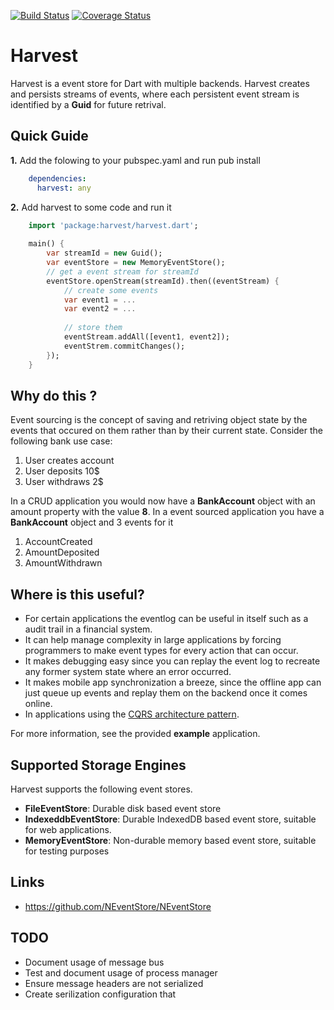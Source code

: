 [![Build Status](https://travis-ci.org/ltackmann/harvest.svg)](https://travis-ci.org/ltackmann/harvest)
[![Coverage Status](https://coveralls.io/repos/ltackmann/harvest/badge.svg)](https://coveralls.io/r/ltackmann/harvest)

Harvest
=======
Harvest is a event store for Dart with multiple backends. Harvest creates and persists streams of events, where each persistent event stream is identified by 
a **Guid** for future retrival.

Quick Guide
-----------

**1.** Add the folowing to your pubspec.yaml and run pub install
```yaml
    dependencies:
      harvest: any
```

**2.** Add harvest to some code and run it
```dart
	import 'package:harvest/harvest.dart';
	
	main() {
		var streamId = new Guid();
		var eventStore = new MemoryEventStore();
		// get a event stream for streamId 
		eventStore.openStream(streamId).then((eventStream) {
			// create some events
			var event1 = ...
			var event2 = ...
			
			// store them
			eventStream.addAll([event1, event2]);
			eventStrem.commitChanges();
		});
	}	
```

Why do this ?
-------------
Event sourcing is the concept of saving and retriving object state by the events 
that occured on them rather than by their current state. Consider the following 
bank use case:

1. User creates account
1. User deposits 10$
1. User withdraws 2$

In a CRUD application you would now have a **BankAccount** object with an 
amount property with the value **8**. In a event sourced application you 
have a **BankAccount** object and 3 events for it

1. AccountCreated
1. AmountDeposited
1. AmountWithdrawn

Where is this useful?
--------------------- 

 * For certain applications the eventlog can be useful in itself such as a audit 
trail in a financial system. 
 * It can help manage complexity in large applications by forcing programmers to 
make event types for every action that can occur.
 * It makes debugging easy since you can replay the event log to recreate 
any former system state where an error occurred.  
 * It makes mobile app synchronization a breeze, since the offline app can just 
queue up events and replay them on the backend once it comes online. 
 * In applications using the [CQRS architecture pattern](http://msdn.microsoft.com/en-us/library/jj554200.aspx).

For more information, see the provided **example** application.

Supported Storage Engines
-------------------------
Harvest supports the following event stores.

* **FileEventStore**: Durable disk based event store
* **IndexeddbEventStore**: Durable IndexedDB based event store, suitable for web applications.
* **MemoryEventStore**: Non-durable memory based event store, suitable for testing purposes

Links
-----
 * https://github.com/NEventStore/NEventStore
 
 TODO
-----
 * Document usage of message bus
 * Test and document usage of process manager
 * Ensure message headers are not serialized
 * Create serilization configuration that


